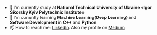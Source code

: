- 🔭 I’m currently study at **National Technical University of Ukraine «Igor Sikorsky Kyiv Polytechnic Institute»**
- 🌱 I’m currently learning **Machine Learning(Deep Learning)** and **Software Development** in **C++** and **Python**
- 📫 How to reach me: [LinkedIn](https://www.linkedin.com/in/daniil-trotsenko-41436b177/). Also my profile on [Medium](https://medium.com/@danik_tro)


